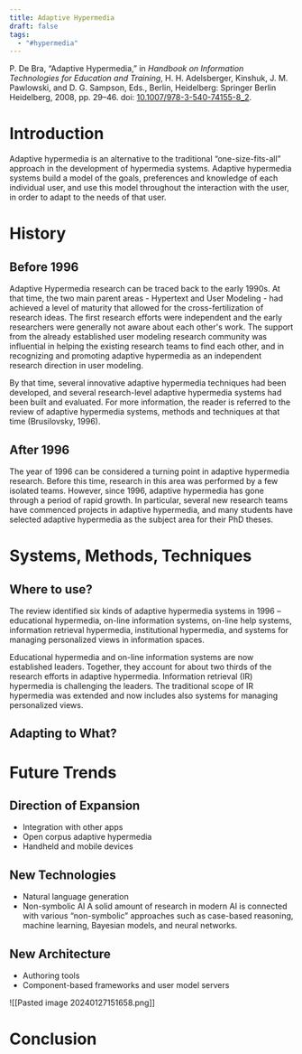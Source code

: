 ```yaml
---
title: Adaptive Hypermedia
draft: false
tags:
  - "#hypermedia"
---
```


P. De Bra, “Adaptive Hypermedia,” in _Handbook on Information Technologies for Education and Training_, H. H. Adelsberger, Kinshuk, J. M. Pawlowski, and D. G. Sampson, Eds., Berlin, Heidelberg: Springer Berlin Heidelberg, 2008, pp. 29–46. doi: [10.1007/978-3-540-74155-8_2](https://doi.org/10.1007/978-3-540-74155-8_2).


# Introduction

Adaptive hypermedia is an alternative to the traditional “one-size-fits-all” approach in the development of hypermedia systems. Adaptive hypermedia systems build a model of the goals, preferences and knowledge of each individual user, and use this model throughout the interaction with the user, in order to adapt to the needs of that user.

# History

## Before 1996

Adaptive Hypermedia research can be traced back to the early 1990s. At that time, the two main parent areas - Hypertext and User Modeling - had achieved a level of maturity that allowed for the cross-fertilization of research ideas. The first research efforts were independent and the early researchers were generally not aware about each other's work. The support from the already established user modeling research community was influential in helping the existing research teams to find each other, and in recognizing and promoting adaptive hypermedia as an independent research direction in user modeling.

By that time, several innovative adaptive hypermedia techniques had been developed, and several research-level adaptive hypermedia systems had been built and evaluated. For more information, the reader is referred to the review of adaptive hypermedia systems, methods and techniques at that time (Brusilovsky, 1996).

## After 1996

The year of 1996 can be considered a turning point in adaptive hypermedia research. Before this time, research in this area was performed by a few isolated teams. However, since 1996, adaptive hypermedia has gone through a period of rapid growth. In particular, several new research teams have commenced projects in adaptive hypermedia, and many students have selected adaptive hypermedia as the subject area for their PhD theses.

# Systems, Methods, Techniques
## Where to use?

The review identified six kinds of adaptive hypermedia systems in 1996 – educational hypermedia, on-line information systems, on-line help systems, information retrieval hypermedia, institutional hypermedia, and systems for managing personalized views in information spaces.

Educational hypermedia and on-line information systems are now established leaders. Together, they account for about two thirds of the research efforts in adaptive hypermedia. Information retrieval (IR) hypermedia is challenging the leaders. The traditional scope of IR hypermedia was extended and now includes also systems for managing personalized views.

## Adapting to What?

# Future Trends
## Direction of Expansion
- Integration with other apps
- Open corpus adaptive hypermedia
- Handheld and mobile devices
## New Technologies
- Natural language generation
- Non-symbolic AI
		A solid amount of research in modern AI is connected with various “non-symbolic” approaches such as case-based reasoning, machine learning, Bayesian models, and neural networks.

## New Architecture
- Authoring tools
- Component-based frameworks and user model servers

![[Pasted image 20240127151658.png]]


# Conclusion

